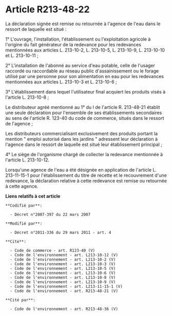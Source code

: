 # Article R213-48-22

La déclaration signée est remise ou retournée à l'agence de l'eau dans le ressort de laquelle est situé : 

1° L'ouvrage, l'installation, l'établissement ou l'exploitation agricole à l'origine du fait générateur de la redevance pour
les redevances mentionnées aux articles L. 213-10-2, L. 213-10-5, L. 213-10-9, L. 213-10-10 et L. 213-10-11 ; 

2° L'installation de l'abonné au service d'eau potable, celle de l'usager raccordé ou raccordable au réseau public
d'assainissement ou le forage utilisé par une personne pour son alimentation en eau pour les redevances mentionnées aux
articles L. 213-10-3 et L. 213-10-6 ; 

3° L'établissement dans lequel l'utilisateur final acquiert les produits visés à l'article L. 213-10-8 ; 

Le distributeur agréé mentionné au 1° du I de l'article R. 213-48-21 établit une seule déclaration pour l'ensemble de ses
établissements secondaires au sens de l'article R. 123-40 du code de commerce, situés dans le ressort de l'agence ; 

Les distributeurs commercialisant exclusivement des produits portant la mention " emploi autorisé dans les jardins "
adressent leur déclaration à l'agence dans le ressort de laquelle est situé leur établissement principal ; 

4° Le siège de l'organisme chargé de collecter la redevance mentionnée à l'article L. 213-10-12. 

Lorsqu'une agence de l'eau a été désignée en application de l'article L. 213-11-15-1 pour l'établissement du titre de recette
et le recouvrement d'une redevance, la déclaration relative à cette redevance est remise ou retournée à cette agence.

**Liens relatifs à cet article**

	**Codifié par**:

	  - Décret n°2007-397 du 22 mars 2007

	**Modifié par**:

	  - Décret n°2011-336 du 29 mars 2011 - art. 4

	**Cite**:

	  - Code de commerce - art. R123-40 (V)
	  - Code de l'environnement - art. L213-10-12 (V)
	  - Code de l'environnement - art. L213-10-2 (V)
	  - Code de l'environnement - art. L213-10-3 (V)
	  - Code de l'environnement - art. L213-10-5 (V)
	  - Code de l'environnement - art. L213-10-6 (V)
	  - Code de l'environnement - art. L213-10-8 (V)
	  - Code de l'environnement - art. L213-10-9 (V)
	  - Code de l'environnement - art. L213-11-15-1 (V)
	  - Code de l'environnement - art. R213-48-21 (V)

	**Cité par**:

	  - Code de l'environnement - art. R213-48-36 (V)
